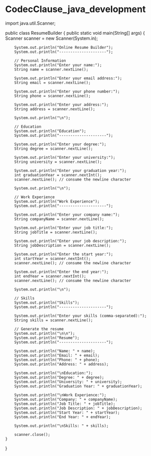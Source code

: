 # CodecClause_java_development
import java.util.Scanner;

public class ResumeBuilder {
    public static void main(String[] args) {
        Scanner scanner = new Scanner(System.in);

        System.out.println("Online Resume Builder");
        System.out.println("---------------------");

        // Personal Information
        System.out.println("Enter your name:");
        String name = scanner.nextLine();

        System.out.println("Enter your email address:");
        String email = scanner.nextLine();

        System.out.println("Enter your phone number:");
        String phone = scanner.nextLine();

        System.out.println("Enter your address:");
        String address = scanner.nextLine();

        System.out.println("\n");

        // Education
        System.out.println("Education");
        System.out.println("---------------------");

        System.out.println("Enter your degree:");
        String degree = scanner.nextLine();

        System.out.println("Enter your university:");
        String university = scanner.nextLine();

        System.out.println("Enter your graduation year:");
        int graduationYear = scanner.nextInt();
        scanner.nextLine(); // consume the newline character

        System.out.println("\n");

        // Work Experience
        System.out.println("Work Experience");
        System.out.println("---------------------");

        System.out.println("Enter your company name:");
        String companyName = scanner.nextLine();

        System.out.println("Enter your job title:");
        String jobTitle = scanner.nextLine();

        System.out.println("Enter your job description:");
        String jobDescription = scanner.nextLine();

        System.out.println("Enter the start year:");
        int startYear = scanner.nextInt();
        scanner.nextLine(); // consume the newline character

        System.out.println("Enter the end year:");
        int endYear = scanner.nextInt();
        scanner.nextLine(); // consume the newline character

        System.out.println("\n");

        // Skills
        System.out.println("Skills");
        System.out.println("---------------------");

        System.out.println("Enter your skills (comma-separated):");
        String skills = scanner.nextLine();

        // Generate the resume
        System.out.println("\n\n");
        System.out.println("Resume");
        System.out.println("---------------------");

        System.out.println("Name: " + name);
        System.out.println("Email: " + email);
        System.out.println("Phone: " + phone);
        System.out.println("Address: " + address);

        System.out.println("\nEducation:");
        System.out.println("Degree: " + degree);
        System.out.println("University: " + university);
        System.out.println("Graduation Year: " + graduationYear);

        System.out.println("\nWork Experience:");
        System.out.println("Company: " + companyName);
        System.out.println("Job Title: " + jobTitle);
        System.out.println("Job Description: " + jobDescription);
        System.out.println("Start Year: " + startYear);
        System.out.println("End Year: " + endYear);

        System.out.println("\nSkills: " + skills);

        scanner.close();
    }
}
